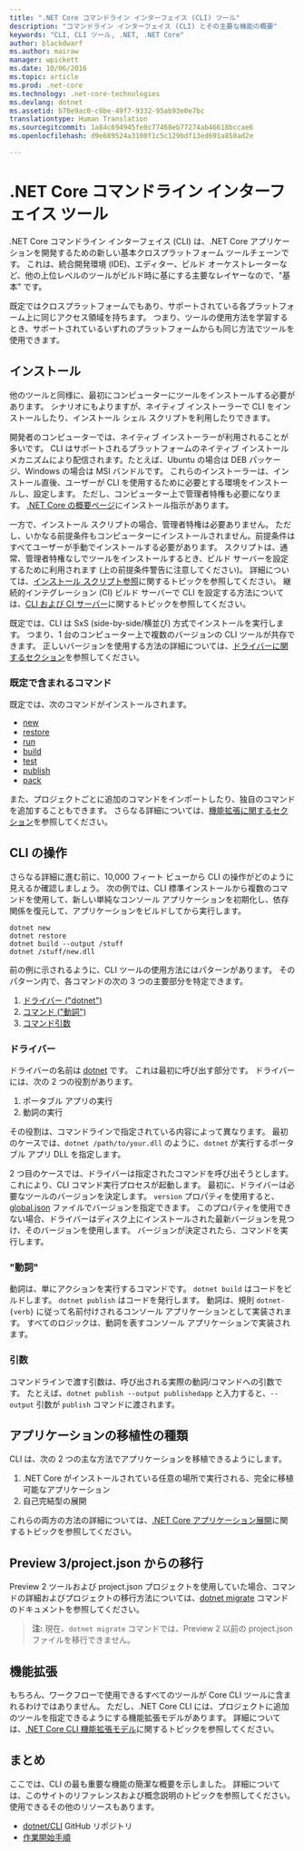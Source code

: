```yaml
---
title: ".NET Core コマンドライン インターフェイス (CLI) ツール"
description: "コマンドライン インターフェイス (CLI) とその主要な機能の概要"
keywords: "CLI, CLI ツール, .NET, .NET Core"
author: blackdwarf
ms.author: mairaw
manager: wpickett
ms.date: 10/06/2016
ms.topic: article
ms.prod: .net-core
ms.technology: .net-core-technologies
ms.devlang: dotnet
ms.assetid: b70e9ac0-c8be-49f7-9332-95ab93e0e7bc
translationtype: Human Translation
ms.sourcegitcommit: 1a84c694945fe0c77468eb77274ab46618bccae6
ms.openlocfilehash: d9e689524a3100f1c5c129bdf13ed691a850ad2e

---
```


# <a name="net-core-command-line-interface-tools"></a>.NET Core コマンドライン インターフェイス ツール

.NET Core コマンドライン インターフェイス (CLI) は、.NET Core アプリケーションを開発するための新しい基本クロスプラットフォーム ツールチェーンです。 これは、統合開発環境 (IDE)、エディター、ビルド オーケストレーターなど、他の上位レベルのツールがビルド時に基にする主要なレイヤーなので、"基本" です。 

既定ではクロスプラットフォームでもあり、サポートされている各プラットフォーム上に同じアクセス領域を持ちます。 つまり、ツールの使用方法を学習するとき、サポートされているいずれのプラットフォームからも同じ方法でツールを使用できます。 

## <a name="installation"></a>インストール
他のツールと同様に、最初にコンピューターにツールをインストールする必要があります。 シナリオにもよりますが、ネイティブ インストーラーで CLI をインストールしたり、インストール シェル スクリプトを利用したりできます。

開発者のコンピューターでは、ネイティブ インストーラーが利用されることが多いです。 CLI はサポートされるプラットフォームのネイティブ インストール メカニズムにより配信されます。たとえば、Ubuntu の場合は DEB パッケージ、Windows の場合は MSI バンドルです。 これらのインストーラーは、インストール直後、ユーザーが CLI を使用するために必要とする環境をインストールし、設定します。 ただし、コンピューター上で管理者特権も必要になります。 [.NET Core の概要ページ](https://aka.ms/dotnetcoregs)にインストール指示があります。

一方で、インストール スクリプトの場合、管理者特権は必要ありません。 ただし、いかなる前提条件もコンピューターにインストールされません。前提条件はすべてユーザーが手動でインストールする必要があります。 スクリプトは、通常、管理者特権なしでツールをインストールするとき、ビルド サーバーを設定するために利用されます (上の前提条件警告に注意してください)。 詳細については、[インストール スクリプト参照](dotnet-install-script.md)に関するトピックを参照してください。 継続的インテグレーション (CI) ビルド サーバーで CLI を設定する方法については、[CLI および CI サーバー](using-ci-with-cli.md)に関するトピックを参照してください。 

既定では、CLI は SxS (side-by-side/横並び) 方式でインストールを実行します。 つまり、1 台のコンピューター上で複数のバージョンの CLI ツールが共存できます。 正しいバージョンを使用する方法の詳細については、[ドライバーに関するセクション](#driver)を参照してください。 

### <a name="what-commands-come-in-the-box"></a>既定で含まれるコマンド
既定では、次のコマンドがインストールされます。

* [new](dotnet-new.md)
* [restore](dotnet-restore.md)
* [run](dotnet-run.md)
* [build](dotnet-build.md)
* [test](dotnet-test.md)
* [publish](dotnet-publish.md)
* [pack](dotnet-pack.md)

また、プロジェクトごとに追加のコマンドをインポートしたり、独自のコマンドを追加することもできます。 さらなる詳細については、[機能拡張に関するセクション](#extensibility)を参照してください。 

## <a name="working-with-the-cli"></a>CLI の操作

さらなる詳細に進む前に、10,000 フィート ビューから CLI の操作がどのように見えるか確認しましょう。 次の例では、CLI 標準インストールから複数のコマンドを使用して、新しい単純なコンソール アプリケーションを初期化し、依存関係を復元して、アプリケーションをビルドしてから実行します。 

```console
dotnet new
dotnet restore
dotnet build --output /stuff
dotnet /stuff/new.dll
```

前の例に示されるように、CLI ツールの使用方法にはパターンがあります。 そのパターン内で、各コマンドの次の 3 つの主要部分を特定できます。

1. [ドライバー ("dotnet")](#driver)
2. [コマンド ("動詞")](#the-verb)
3. [コマンド引数](#the-arguments)

### <a name="driver"></a>ドライバー
ドライバーの名前は [dotnet](dotnet.md) です。 これは最初に呼び出す部分です。 ドライバーには、次の 2 つの役割があります。

1. ポータブル アプリの実行
2. 動詞の実行

その役割は、コマンドラインで指定されている内容によって異なります。 最初のケースでは、`dotnet /path/to/your.dll` のように、`dotnet` が実行するポータブル アプリ DLL を指定します。 

2 つ目のケースでは、ドライバーは指定されたコマンドを呼び出そうとします。 これにより、CLI コマンド実行プロセスが起動します。 最初に、ドライバーは必要なツールのバージョンを決定します。 `version` プロパティを使用すると、[global.json](global-json.md) ファイルでバージョンを指定できます。 このプロパティを使用できない場合、ドライバーはディスク上にインストールされた最新バージョンを見つけ、そのバージョンを使用します。 バージョンが決定されたら、コマンドを実行します。 

### <a name="the-verb"></a>"動詞"
動詞は、単にアクションを実行するコマンドです。 `dotnet build` はコードをビルドします。 `dotnet publish` はコードを発行します。 動詞は、規則 `dotnet-{verb}` に従って名前付けされるコンソール アプリケーションとして実装されます。 すべてのロジックは、動詞を表すコンソール アプリケーションで実装されます。 

### <a name="the-arguments"></a>引数
コマンドラインで渡す引数は、呼び出される実際の動詞/コマンドへの引数です。 たとえば、`dotnet publish --output publishedapp` と入力すると、`--output` 引数が `publish` コマンドに渡されます。 

## <a name="types-of-application-portability"></a>アプリケーションの移植性の種類
CLI は、次の 2 つの主な方法でアプリケーションを移植できるようにします。

1. .NET Core がインストールされている任意の場所で実行される、完全に移植可能なアプリケーション
2. 自己完結型の展開

これらの両方の方法の詳細については、[.NET Core アプリケーション展開](../deploying/index.md)に関するトピックを参照してください。 

## <a name="migration-from-preview-3projectjson"></a>Preview 3/project.json からの移行
Preview 2 ツールおよび project.json プロジェクトを使用していた場合、コマンドの詳細およびプロジェクトの移行方法については、[dotnet migrate](dotnet-migrate.md) コマンドのドキュメントを参照してください。 

> **注:** 現在、`dotnet migrate` コマンドでは、Preview 2 以前の project.json ファイルを移行できません。 

## <a name="extensibility"></a>機能拡張
もちろん、ワークフローで使用できるすべてのツールが Core CLI ツールに含まれるわけではありません。 ただし、.NET Core CLI には、プロジェクトに追加のツールを指定できるようにする機能拡張モデルがあります。 詳細については、[.NET Core CLI 機能拡張モデル](extensibility.md)に関するトピックを参照してください。

## <a name="summary"></a>まとめ
ここでは、CLI の最も重要な機能の簡潔な概要を示しました。 詳細については、このサイトのリファレンスおよび概念説明のトピックを参照してください。 使用できるその他のリソースもあります。
* [dotnet/CLI](https://github.com/dotnet/cli/) GitHub リポジトリ
* [作業開始手順](https://aka.ms/dotnetcoregs/)



<!--HONumber=Nov16_HO3-->


